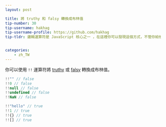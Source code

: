 ```yaml
---
layout: post

title: 將 truthy 和 falsy 轉換成布林值
tip-number: 30
tip-username: hakhag
tip-username-profile: https://github.com/hakhag
tip-tldr: 邏輯運算符是 JavaScript 核心之一 ，在這裡你可以發現這個方式，不管你給他什麼值，都會得到 true 或 false 。


categories:
    - zh_TW
---
```


你可以使用 `!!` 運算符將 [truthy](https://developer.mozilla.org/en-US/docs/Glossary/Truthy) 或 [falsy](https://developer.mozilla.org/en-US/docs/Glossary/Falsy) 轉換成布林值。

```js
!!"" // false
!!0 // false
!!null // false
!!undefined // false
!!NaN // false

!!"hello" // true
!!1 // true
!!{} // true
!![] // true
```
